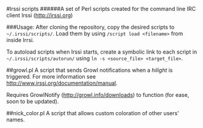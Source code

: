 #Irssi scripts
######A set of Perl scripts created for the command line IRC client Irssi (http://irssi.org)

###Usage:
After cloning the repository, copy the desired scripts to `~/.irssi/scripts/`. Load them by using `/script load <filename>` from inside Irrsi.

To autoload scripts when Irssi starts, create a symbolic link to each script in `~/.irssi/scripts/autorun/` using `ln -s <source_file> <target_file>`.

##growl.pl
A script that sends Growl notifications when a _hilight_ is triggered. For more information see http://www.irssi.org/documentation/manual.

Requires GrowlNotify (http://growl.info/downloads) to function (for ease, soon to be updated).

##nick_color.pl
A script that allows custom coloration of other users' names.